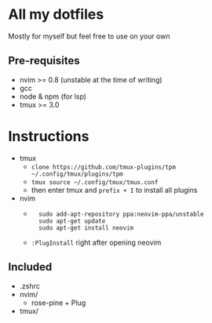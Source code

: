 # All my dotfiles

Mostly for myself but feel free to use on your own

## Pre-requisites
- nvim >= 0.8 (unstable at the time of writing)
- gcc
- node & npm (for lsp)
- tmux >= 3.0 

# Instructions
- tmux
    - `clone https://github.com/tmux-plugins/tpm ~/.config/tmux/plugins/tpm`
    - `tmux source ~/.config/tmux/tmux.conf`
    - then enter tmux and `prefix + I` to install all plugins
- nvim
    - ```
        sudo add-apt-repository ppa:neovim-ppa/unstable
        sudo apt-get update
        sudo apt-get install neovim
      ```
    - `:PlugInstall` right after opening neovim

## Included
- .zshrc
- nvim/
    - rose-pine + Plug
- tmux/
   
